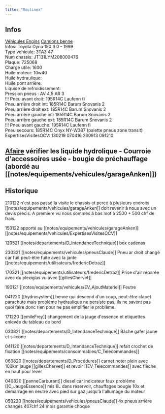 ```yaml
---
title: "Moulinex"
---
```


## Infos
[Véhicules Engins](notes/equipements/vehicules/L_VehiculesEngins.md) [Camions benne](notes/equipements/vehicules/C_CamionsBenne.md)\
Infos: Toyota Dyna 150 3.0 - 1999\
Type vehicule: 3TA3 47\
Num chassis: JT131LYM208000476\
Plaque: 725068\
Charge utile: 1600\
Huile moteur: 10w40\
Huile hydraulique:\
Huile pont arrière:\
Liquide de refroidissement:\
Pression pneus : AV 4,5 AR 3\
!!! Pneu avant droit: 195R14C Laufenn fi\
Pneu arrière droit int: 185R14C Barum Snovanis 2\
Pneu arrière droit ext: 185R14C Barum Snovanis 2\
Pneu arrière gauche int: 185R14C Barum Snovanis 2\
Pneu arrière gauche ext: 185R14C Barum Snovanis 2\
!!! Pneu avant gauche: 195R14C Laufenn fi\
Pneu secours: 185R14C Onyx NY-W387 (palette pneus zone transit)\
ExpertisesVisitesOCV: 130219 070416 260913 091210

## [Afaire](notes/statut/Afaire.md) vérifier les liquide hydrolique - Courroie d'accessoires usée - bougie de préchauffage (abordé au [[notes/equipements/vehicules/garageAnken]])

## Historique
210122 n'est pas passé la visite le chassis et percé à plusieurs endroits [[notes/equipements/vehicules/garageAnken]] doit revenir à nous avec un devis précis. A première vu nous sommes à bas mot à 2500 + 500 chf de frais.

150122 apporté au [[notes/equipements/vehicules/garageAnken]] [[notes/equipements/vehicules/ExpertisesVisitesOCV]] 

120521 [[notes/departements/D_IntendanceTechnique]] box cadenas 

230321 [[notes/equipements/vehicules/pneusClaude]] Pneu ar droit changé car fuit peut-être fuite avec la jante [[notes/equipements/utilisateurs/fredericDetraz]]

170321 [[notes/equipements/utilisateurs/fredericDetraz]] Prise d'air réparée avec du plexiglas vu avec [[gillesChervet]]

190121 [[notes/equipements/vehicules/EV_AjoutMateriel]] Feutre

041220 [[hydrosystem]] benne qui descend d'un coup, peut-être clapet parachute mais problème hydraulique ne persiste pas, ils ne savent pas quoi faire donc rien pour ne pas emplifier le problème.

171220 [[emileFrey]] changement de la jauge d'essence et etiquettes enlevée du tableau de bord

030821 [[notes/departements/D_IntendanceTechnique]] Bâche gafer jaune et silicone

041120 [[notes/departements/D_IntendanceTechnique]] refait crochet de fixation [[notes/equipements/consommables/C_Telecommandes]]

060820 [[notes/departements/D_Procédures]] carnet noter plein avec 100km jauge [[gillesChervet]] et revoir [[EV_Telecommandes]] avec flèche en haut pour lever

040820 [[panneCarburant]] diesel car indicateur faux problème [[C_JaugeEssence]] mis 6L dans réservoir, chauffages bougie 10x et demarrage en neutre avec pied sur gaz jusqu'à l'allumage du moteur 

050220 [[notes/equipements/vehicules/pneusClaude]] 4x pneus arrière changés 407chf 24 mois garantie choque



